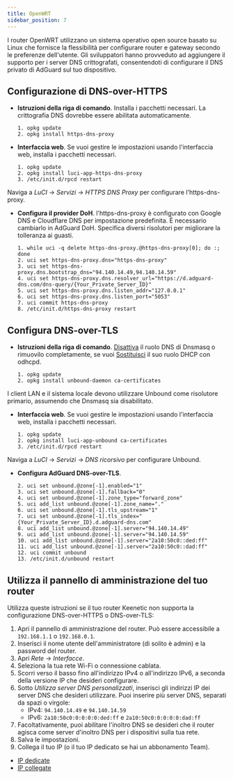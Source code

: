 ```yaml
---
title: OpenWRT
sidebar_position: 7
---
```


I router OpenWRT utilizzano un sistema operativo open source basato su Linux che fornisce la flessibilità per configurare router e gateway secondo le preferenze dell'utente. Gli sviluppatori hanno provveduto ad aggiungere il supporto per i server DNS crittografati, consentendoti di configurare il DNS privato di AdGuard sul tuo dispositivo.

## Configurazione di DNS-over-HTTPS

- **Istruzioni della riga di comando**. Installa i pacchetti necessari. La crittografia DNS dovrebbe essere abilitata automaticamente.

  ```# Install packages
  1. opkg update
  2. opkg install https-dns-proxy

  ```
- **Interfaccia web**. Se vuoi gestire le impostazioni usando l'interfaccia web, installa i pacchetti necessari.

  ```# Install packages
  1. opkg update
  2. opkg install luci-app-https-dns-proxy
  3. /etc/init.d/rpcd restart
  ```

Naviga a _LuCI_ → _Servizi_ → _HTTPS DNS Proxy_ per configurare l'https-dns-proxy.

- **Configura il provider DoH**. l'https-dns-proxy è configurato con Google DNS e Cloudflare DNS per impostazione predefinita. È necessario cambiarlo in AdGuard DoH. Specifica diversi risolutori per migliorare la tolleranza ai guasti.

  ```# Configure DoH provider
  1. while uci -q delete https-dns-proxy.@https-dns-proxy[0]; do :; done
  2. uci set https-dns-proxy.dns="https-dns-proxy"
  3. uci set https-dns-proxy.dns.bootstrap_dns="94.140.14.49,94.140.14.59"
  4. uci set https-dns-proxy.dns.resolver_url="https://d.adguard-dns.com/dns-query/{Your_Private_Server_ID}"
  5. uci set https-dns-proxy.dns.listen_addr="127.0.0.1"
  6. uci set https-dns-proxy.dns.listen_port="5053"
  7. uci commit https-dns-proxy
  8. /etc/init.d/https-dns-proxy restart
  ```

## Configura DNS-over-TLS

- **Istruzioni della riga di comando**. [Disattiva](https://openwrt.org/docs/guide-user/base-system/dhcp_configuration#disabling_dns_role) il ruolo DNS di Dnsmasq o rimuovilo completamente, se vuoi [Sostituisci](https://openwrt.org/docs/guide-user/base-system/dhcp_configuration#replacing_dnsmasq_with_odhcpd_and_unbound) il suo ruolo DHCP con odhcpd.

  ```# Install packages
  1. opkg update
  2. opkg install unbound-daemon ca-certificates
  ```

I client LAN e il sistema locale devono utilizzare Unbound come risolutore primario, assumendo che Dnsmasq sia disabilitato.

- **Interfaccia web**. Se vuoi gestire le impostazioni usando l'interfaccia web, installa i pacchetti necessari.

  ```# Install packages
  1. opkg update
  2. opkg install luci-app-unbound ca-certificates
  3. /etc/init.d/rpcd restart
  ```

Naviga a _LuCI_ → _Servizi_ → _DNS ricorsivo_ per configurare Unbound.

- **Configura AdGuard DNS-over-TLS**.

  ```1. uci add unbound zone
  2. uci set unbound.@zone[-1].enabled="1"
  3. uci set unbound.@zone[-1].fallback="0"
  4. uci set unbound.@zone[-1].zone_type="forward_zone"
  5. uci add_list unbound.@zone[-1].zone_name="."
  6. uci set unbound.@zone[-1].tls_upstream="1"
  7. uci set unbound.@zone[-1].tls_index="{Your_Private_Server_ID}.d.adguard-dns.com"
  8. uci add_list unbound.@zone[-1].server="94.140.14.49"
  9. uci add_list unbound.@zone[-1].server="94.140.14.59"
  10. uci add_list unbound.@zone[-1].server="2a10:50c0::ded:ff"
  11. uci add_list unbound.@zone[-1].server="2a10:50c0::dad:ff"
  12. uci commit unbound
  13. /etc/init.d/unbound restart
  ```

## Utilizza il pannello di amministrazione del tuo router

Utilizza queste istruzioni se il tuo router Keenetic non supporta la configurazione DNS-over-HTTPS o DNS-over-TLS:

1. Apri il pannello di amministrazione del router. Può essere accessibile a `192.168.1.1` o `192.168.0.1`.
2. Inserisci il nome utente dell'amministratore (di solito è admin) e la password del router.
3. Apri _Rete_ → _Interfacce_.
4. Seleziona la tua rete Wi-Fi o connessione cablata.
5. Scorri verso il basso fino all'indirizzo IPv4 o all'indirizzo IPv6, a seconda della versione IP che desideri configurare.
6. Sotto _Utilizza server DNS personalizzati_, inserisci gli indirizzi IP dei server DNS che desideri utilizzare. Puoi inserire più server DNS, separati da spazi o virgole:
   - IPv4: `94.140.14.49` e `94.140.14.59`
   - IPv6: `2a10:50c0:0:0:0:0:ded:ff` e `2a10:50c0:0:0:0:0:dad:ff`
7. Facoltativamente, puoi abilitare l'inoltro DNS se desideri che il router agisca come server d'inoltro DNS per i dispositivi sulla tua rete.
8. Salva le impostazioni.
9. Collega il tuo IP (o il tuo IP dedicato se hai un abbonamento Team).

- [IP dedicate](/private-dns/connect-devices/other-options/dedicated-ip.md)
- [IP collegate](/private-dns/connect-devices/other-options/linked-ip.md)
